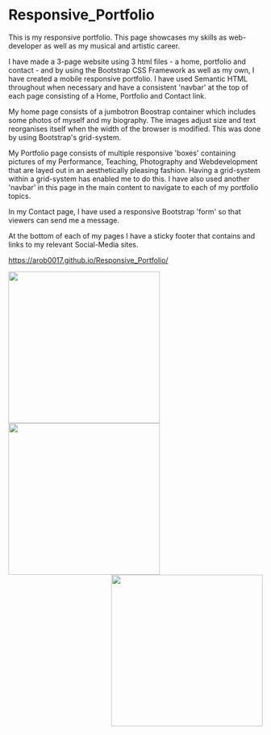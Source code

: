 # Responsive_Portfolio

This is my responsive portfolio. This page showcases my skills as web-developer as well as my musical and artistic career. 

I have made a 3-page website using 3 html files - a home, portfolio and contact - and by using the Bootstrap CSS Framework as well as my own, I have created a mobile responsive portfolio. I have used Semantic HTML throughout when necessary and have a consistent 'navbar' at the top of each page consisting of a Home, Portfolio and Contact link.

My home page consists of a jumbotron Boostrap container which includes some photos of myself and my biography. The images adjust size and text reorganises itself when the width of the browser is modified. This was done by using Bootstrap's grid-system.

My Portfolio page consists of multiple responsive 'boxes' containing pictures of my Performance, Teaching, Photography and Webdevelopment that are layed out in an aesthetically pleasing fashion. Having a grid-system within a grid-system has enabled me to do this. I have also used another 'navbar' in this page in the main content to navigate to each of my portfolio topics.

In my Contact page, I have used a responsive Bootstrap 'form' so that viewers can send me a message. 

At the bottom of each of my pages I have a sticky footer that contains and links to my relevant Social-Media sites.

https://arob0017.github.io/Responsive_Portfolio/

<div align="left">
    <img src="https://github.com/arob0017/Responsive_Portfolio/blob/master/photos/Responsive%20Port%20Home%20Screenshot.png" width="300px"</img> 
</div>
<div align="centre">
    <img src="https://github.com/arob0017/Responsive_Portfolio/blob/master/photos/Responsive%20Port%20Portfolio%20screenshot.png" width="300px"</img> 
</div>
<div align="right">
    <img src="https://github.com/arob0017/Responsive_Portfolio/blob/master/photos/Responsive%20Portfolio%20Contact%20screenshot.png" width="300px"</img> 
</div>


